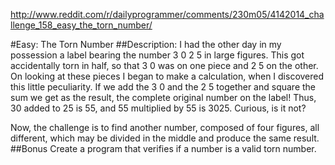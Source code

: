 http://www.reddit.com/r/dailyprogrammer/comments/230m05/4142014_challenge_158_easy_the_torn_number/

#Easy: The Torn Number
##Description:
I had the other day in my possession a label bearing the number 3 0 2 5 in large figures. This got accidentally torn in half, so that 3 0 was on one piece and 2 5 on the other. On looking at these pieces I began to make a calculation, when I discovered this little peculiarity. If we add the 3 0 and the 2 5 together and square the sum we get as the result, the complete original number on the label! Thus, 30 added to 25 is 55, and 55 multiplied by 55 is 3025. Curious, is it not?

Now, the challenge is to find another number, composed of four figures, all different, which may be divided in the middle and produce the same result.
##Bonus
Create a program that verifies if a number is a valid torn number.
